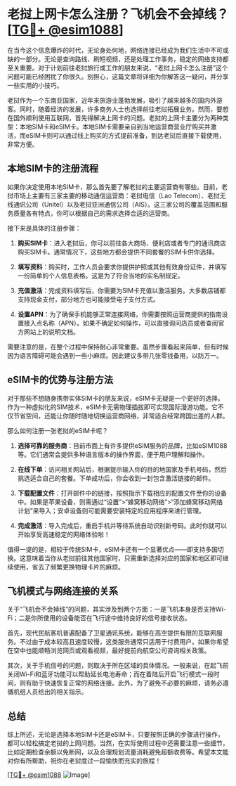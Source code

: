 # 老挝上网卡怎么注册？飞机会不会掉线？[[TG💪+ @esim1088](https://t.me/s/esim1088)]

在当今这个信息爆炸的时代，无论身处何地，网络连接已经成为我们生活中不可或缺的一部分。无论是查询路线、刷短视频，还是处理工作事务，稳定的网络支持都至关重要。对于计划前往老挝旅行或工作的朋友来说，“老挝上网卡怎么注册”这个问题可能已经困扰了你很久。别担心，这篇文章将详细为你解答这一疑问，并分享一些实用的小技巧。

老挝作为一个东南亚国家，近年来旅游业蓬勃发展，吸引了越来越多的国内外游客。同时，随着经济的发展，许多商务人士也选择前往老挝拓展业务。然而，要想在国外顺利使用互联网，首先得解决上网卡的问题。老挝的上网卡主要分为两种类型：本地SIM卡和eSIM卡。本地SIM卡需要亲自到当地运营商营业厅购买并激活，而eSIM卡则可以通过线上购买的方式提前准备，到达老挝后直接下载使用，非常方便。

## 本地SIM卡的注册流程

如果你决定使用本地SIM卡，那么首先要了解老挝的主要运营商有哪些。目前，老挝市场上主要有三家主要的移动通信运营商：老挝电信（Lao Telecom）、老挝无线通讯公司（Unitel）以及老挝亚洲通信公司（AIS）。这三家公司的覆盖范围和服务质量各有特点，你可以根据自己的需求选择合适的运营商。

接下来是具体的注册步骤：

1. **购买SIM卡**：进入老挝后，你可以前往各大商场、便利店或者专门的通讯商店购买SIM卡。通常情况下，这些地方都会提供不同套餐的SIM卡供你选择。

2. **填写资料**：购买时，工作人员会要求你提供护照或其他有效身份证件，并填写一份简单的个人信息表格。这是为了符合当地的实名制规定。

3. **充值激活**：完成资料填写后，你需要为SIM卡充值以激活服务。大多数店铺都支持现金支付，部分地方也可能接受电子支付方式。

4. **设置APN**：为了确保手机能够正常连接网络，你需要按照运营商提供的指南设置接入点名称（APN）。如果不确定如何操作，可以直接询问店员或者查阅官方网站上的说明文档。

需要注意的是，在整个过程中保持耐心非常重要。虽然步骤看起来简单，但有时候因为语言障碍可能会遇到一些小麻烦。因此建议多带几张零钱备用，以防万一。

## eSIM卡的优势与注册方法

对于那些不想随身携带实体SIM卡的朋友来说，eSIM卡无疑是一个更好的选择。作为一种虚拟化的SIM技术，eSIM卡无需物理插拔即可实现国际漫游功能。它不仅节省空间，还能让你随时随地切换运营商网络，非常适合经常跨国出差的人群。

那么如何注册一张老挝的eSIM卡呢？

1. **选择可靠的服务商**：目前市面上有许多提供eSIM服务的品牌，比如eSIM1088等。它们通常会提供多种语言版本的操作界面，便于用户理解和操作。

2. **在线下单**：访问相关网站后，根据提示输入你的目的地国家及手机号码，然后挑选适合自己的套餐。下单成功后，你会收到一封包含激活链接的邮件。

3. **下载配置文件**：打开邮件中的链接，按照指示下载相应的配置文件至你的设备中。如果是苹果设备，则需通过“设置”>“蜂窝移动网络”>“添加蜂窝移动网络计划”来导入；安卓设备则可能需要安装特定的应用程序来进行管理。

4. **完成激活**：导入完成后，重启手机并等待系统自动识别新号码。此时你就可以开始享受高速稳定的网络体验啦！

值得一提的是，相较于传统SIM卡，eSIM卡还有一个显著优点——即支持多国切换。这意味着当你从老挝前往其他国家时，只需重新选择对应的国家和地区即可继续使用，省去了频繁更换物理卡片的麻烦。

## 飞机模式与网络连接的关系

关于“飞机会不会掉线”的问题，其实涉及到两个方面：一是飞机本身是否支持Wi-Fi；二是你所使用的设备能否在飞行途中维持良好的信号接收状态。

首先，现代民航客机普遍配备了卫星通讯系统，能够在高空提供有限的互联网服务。不过由于成本较高且速度较慢，这类服务通常只适用于付费用户。如果你希望在空中也能顺畅浏览网页或观看视频，最好提前向航空公司咨询相关政策。

其次，关于手机信号的问题，则取决于所在区域的具体情况。一般来说，在起飞前关闭Wi-Fi和蓝牙功能可以帮助延长电池寿命；而在着陆后开启飞行模式一段时间，则有助于快速恢复正常的网络连接。此外，为了避免不必要的麻烦，请务必遵循机组人员给出的相关指示。

## 总结

综上所述，无论是选择本地SIM卡还是eSIM卡，只要按照正确的步骤进行操作，都可以轻松搞定老挝的上网问题。当然，在实际使用过程中还需要注意一些细节，比如定期检查余额以免断网，以及合理规划流量消耗避免超额收费等。希望本文能对你有所帮助，祝你在老挝度过一段愉快而充实的旅程！

[[TG💪+ @esim1088](https://t.me/s/esim1088) ![Image](https://i.postimg.cc/4NQfJmqS/Snipaste-2025-05-13-00-14-12.png)]